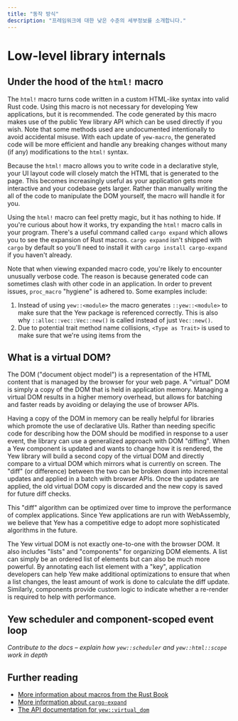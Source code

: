 ```yaml
---
title: "동작 방식"
description: "프레임워크에 대한 낮은 수준의 세부정보를 소개합니다."
---
```


# Low-level library internals

## Under the hood of the `html!` macro

The `html!` macro turns code written in a custom HTML-like syntax into valid Rust code. Using this
macro is not necessary for developing Yew applications, but it is recommended. The code generated 
by this macro makes use of the public Yew library API which can be used directly if you wish. Note
that some methods used are undocumented intentionally to avoid accidental misuse. With each
update of `yew-macro`, the generated code will be more efficient and handle any breaking changes
without many (if any) modifications to the `html!` syntax.

Because the `html!` macro allows you to write code in a declarative style, your UI layout code will
closely match the HTML that is generated to the page. This becomes increasingly useful as your
application gets more interactive and your codebase gets larger. Rather than manually writing the
all of the code to manipulate the DOM yourself, the macro will handle it for you.

Using the `html!` macro can feel pretty magic, but it has nothing to hide. If you're curious about
how it works, try expanding the `html!` macro calls in your program. There's a useful command called
`cargo expand` which allows you to see the expansion of Rust macros. `cargo expand` isn't shipped with
`cargo` by default so you'll need to install it with `cargo install cargo-expand` if you haven't
already.

Note that when viewing expanded macro code, you're likely to encounter unusually verbose code. The
reason is because generated code can sometimes clash with other code in an application. In order
to prevent issues, `proc_macro` "hygiene" is adhered to. Some examples include:

1. Instead of using `yew::<module>` the macro generates `::yew::<module>` to make sure that the
Yew package is referenced correctly. This is also why `::alloc::vec::Vec::new()` is called instead
of just `Vec::new()`.
2. Due to potential trait method name collisions, `<Type as Trait>` is used to make sure that we're using items from the

## What is a virtual DOM?

The DOM ("document object model") is a representation of the HTML content that is managed by the browser
for your web page. A "virtual" DOM is simply a copy of the DOM that is held in application memory. Managing
a virtual DOM results in a higher memory overhead, but allows for batching and faster reads by avoiding
or delaying the use of browser APIs.

Having a copy of the DOM in memory can be really helpful for libraries which promote the use of
declarative UIs. Rather than needing specific code for describing how the DOM should be modified
in response to a user event, the library can use a generalized approach with DOM "diffing". When a Yew
component is updated and wants to change how it is rendered, the Yew library will build a second copy
of the virtual DOM and directly compare to a virtual DOM which mirrors what is currently on screen.
The "diff" (or difference) between the two can be broken down into incremental updates and applied in
a batch with browser APIs. Once the updates are applied, the old virtual DOM copy is discarded and the
new copy is saved for future diff checks.

This "diff" algorithm can be optimized over time to improve the performance of complex applications.
Since Yew applications are run with WebAssembly, we believe that Yew has a competitive edge to adopt
more sophisticated algorithms in the future.

The Yew virtual DOM is not exactly one-to-one with the browser DOM. It also includes "lists" and 
"components" for organizing DOM elements. A list can simply be an ordered list of elements but can
also be much more powerful. By annotating each list element with a "key", application developers
can help Yew make additional optimizations to ensure that when a list changes, the least amount
of work is done to calculate the diff update. Similarly, components provide custom logic to
indicate whether a re-render is required to help with performance.

## Yew scheduler and component-scoped event loop

*Contribute to the docs – explain how `yew::scheduler` and `yew::html::scope` work in depth*

## Further reading
* [More information about macros from the Rust Book](https://doc.rust-lang.org/stable/book/ch19-06-macros.html)
* [More information about `cargo-expand`](https://github.com/dtolnay/cargo-expand)
* [The API documentation for `yew::virtual_dom`](https://docs.rs/yew/*/yew/virtual_dom/index.html)
